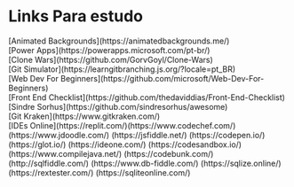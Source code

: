 # Links Para estudo
<table>
[Animated Backgrounds](https://animatedbackgrounds.me/)<br>
[Power Apps](https://powerapps.microsoft.com/pt-br/)<br>
[Clone Wars](https://github.com/GorvGoyl/Clone-Wars)<br>
[Git Simulator](https://learngitbranching.js.org/?locale=pt_BR)<br>
[Web Dev For Beginners](https://github.com/microsoft/Web-Dev-For-Beginners)<br>  
[Front End Checklist](https://github.com/thedaviddias/Front-End-Checklist)<br>
[Sindre Sorhus](https://github.com/sindresorhus/awesome)<br>
[Git Kraken](https://www.gitkraken.com/)<br>
[IDEs Online](https://replit.com/)(https://www.codechef.com/)
 (https://www.jdoodle.com/)
 (https://jsfiddle.net/)
 (https://codepen.io/)
 (https://glot.io/)
 (https://ideone.com/)
 (https://codesandbox.io/)
 (https://www.compilejava.net/)
 (https://codebunk.com/)
 (http://sqlfiddle.com/)
 (https://www.db-fiddle.com/)
 (https://sqlize.online/)
 (https://rextester.com/)
 (https://sqliteonline.com/)
  
</table>
